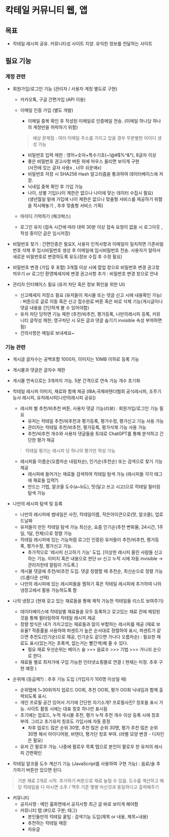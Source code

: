 # 칵테일 커뮤니티 웹, 앱  
## 목표 
- 칵테일 레시피 공유. 커뮤니티성 사이트 지양. 유익한 정보를 전달하는 사이트
## 필요 기능  
### 계정 관련
- 회원가입/로그인 기능 (관리자 / 사용자 계정 별도로 구현)   
	- 카카오톡, 구글 간편가입 (API 이용)
	- 이메일 인증 가입 (별도 개발)
		- 이메일 중복 확인 후 작성된 이메일로 인증메일 전송. (이메일 하나당 하나의 계정만을 허락하기 위함)
		> 예상 문제점 : 여러 이메일 주소를 가지고 있을 경우 무분별한 아이디 생성 가능

		- 비밀번호 입력 제한 : 영어+숫자+특수기호(~!@#$%^&*), 8글자 이상
		- 좋은 비밀번호 권고사항 버튼 위에 마우스 올리면 보이게 구현  
		(사전에 있는 글자 사용x , 너무 쉬운애x) 
		- 비밀번호 저장 시 SHA256 Hash 알고리즘을 통과하여 데이터베이스에 저장.
		- 닉네임 중복 확인 후 가입 가능
		- 나이, 성별 기입(나이 제한은 없으나 나이에 맞는 데이터 수집시 필요)  
		(생년월일 밑에 가입에 나이 제한은 없으나 맞춤형 서비스를 제공하기 위함을 적시해놓기 , 추후 맞춤형 서비스 기획)  
	- 아이디 기억하기 (체크박스)
	- 로그인 유지 (접속 시간에 따라 대략 30분 이상 접속 요청이 없을 시 로그아웃 , 작성 중이던 글은 임시저장)

- 비밀번호 찾기 : 간편인증은 필요X, 사용자 인적사항과 이메일이 일치하면 기존비밀번호 삭제 후 임시비밀번호 생성 후 이메일에 임시비밀번호 전송. 사용자가 알아서 새로운 비밀번호로 변경하도록 유도(정보 수집 후 수정 필요)

- 비밀번호 변경 (가입 후 포함) 3개월 이상 시에 팝업 창으로 비밀번호 변경 권고창 띄우기 or 로그인 환영메세지에 변경 권고사항 추가 : 비밀번호 변경 창으로 안내

- 관리자 인터페이스 필요 (유저 차단 혹은 정보 확인을 위한 UI)
	- 신고메세지 저장소 필요 (유저들이 게시물 또는 댓글 신고 시에 내용확인 가능) : 버튼으로 글로 이동 혹은 신고 접수완료 버튼 혹은 바로 삭제 기능(게시글이나 댓글 내용을 간단하게 볼 수 있어야함)
	- 유저 차단 당하면 기능 제한 (추천/비추천, 평가등록, 나만의레시피 등록, 커뮤니티 글작성 제한; 영구차단 시 모든 글과 댓글 숨기기 invisible 속성 부여하면 됨)
	- 건의사항은 메일로 보내세요~
### 기능 관련
- 게시글 글자수는 공백포함 1000자, 이미지는 10MB 이하로 등록 가능
- 게시물과 댓글은 글자수 제한
- 게시물 연속으로는 3개까지 가능. 5분 간격으로 연속 가능 개수 초기화
- 칵테일 레시피 이미지, 재료와 함께 제공 (IBA;국제바텐더협회 공식레시피, 조주기능사 레시피, 유저레시피[나만의레시피 공유])  
	- 레시피 별 추천/비추천 버튼, 사용자 댓글 기능(리뷰) : 회원가입/로그인 기능 필요  
		- 유저는 칵테일 추천/비추천과 평가등록, 평가수정, 평가신고 기능 사용 가능  
		- 관리자는 칵테일 추천/비추천, 평가등록, 평가삭제 기능 사용 가능  
		- 추천/비추천 개수와 사용자 댓글들을 토대로 ChatGPT를 통해 분석하고 간단한 평가 제공
	> 칵테일 평가는 레시피 당 하나의 평가만 작성 가능

	- 레시피들 이름순(오름차순 내림차순), 인기순(추천순) 또는 검색으로 찾기 기능 제공  
		- 레시피에 들어가는 재료들 검색하여 칵테일 탐색 가능 (레시피들 각각 태그에 재료들 입력?)  
		- 만드는 기법, 알코올 도수(a~b도), 맛(달고 쓰고 시고)으로 칵테일 필터링 탐색 가능  

- 나만의 레시피 탐색 및 등록  
	- 나만의 레시피에 썸네일은 사진, 칵테일이름, 작은아이콘으로(맛, 알코올), 업로드날짜
	- 유저들이 만든 칵테일 탐색 가능 최신순, 요즘 인기순(추천 변화율; 24시간, 1주일, 1달, 전체)으로 정렬 가능  
	- 칵테일 레시피에 있는 기능처럼 로그인 인증된 유저들이 추천/비추천, 평가등록, 평가수정, 평가신고 가능.  
		- 추가적으로 '레시피 신고하기 기능' 도입. [이상한 레시피 올린 사람들 신고하는 기능. 이미지 혹은 내용으로 판단 or 신고 누적 시에 자동 invisible -> 관리자한테 알림이 가도록.]  
	- 게시물 댓글에 추천/비추천 도입. 댓글 정렬할 때 추천순, 최신순으로 정렬 가능 (드롭다운 선택)
	- 나만의 레시피에 있는 레시피들을 찜하기 혹은 칵테일 레시피에 추가하여 나의 냉장고에서 활용 가능하도록 함  

- 나의 냉장고 (현재 갖고 있는 재료들을 통해 제작 가능한 칵테일들 리스트 보여주기)  
	- 데이터베이스에 칵테일별 재료들을 모두 등록하고 갖고있는 재료 칸에 체킹된 것을 통해 필터링하여 칵테일 레시피 제공  
	- 정렬 방식은 내가 가지고있는 재료들과 많이 부합하는 레시피를 제공 (재료 보유율? 적중률을 사용하여 퍼센트가 높은 순서대로 정렬하여 표시, 퍼센트가 같으면 추천도(인기순)으로 제공, 인기순도 같으면 가나다 오름차순) : 필요한 재료도 표시(있는거는 초록색, 없는거는 빨간색)해 줄 수 있다.
		- 필요 재료 우선순위는 베이스 술 >>> 음료수 >>> 기법 >>> 가니쉬 순으로 한다. 
	- 재료들 별로 최저가에 구입 가능한 인터넷쇼핑몰로 연결 ( 현재는 미정. 추후 구현 예정 )  

- 순위제 (등급제?) : 추후 기능 도입 (가입자가 100명 이상일 때)
	- 순위탭에 1~30위까지 업로드 OO회, 추천 OO회, 평가 OO회 닉네임과 함께 출력되도록 표시.
	- 개인 프로필 공간 있어서 거기에 간단한 자기소개? 프로필사진? 칭호들 표시 가능. 사이트 활동 시에는 대표 칭호 하나만 표시됨
	- 초기에는 업로드, 누적 게시물 추천, 평가 누적 추천 개수 이상 등록 시에 칭호 부여. 그리고 초기유저 칭호도 가입시에 자동 증정
		- 차후 업로드 많은 순위 30명, 추천 많은 순위 30명, 평가 추천 많은 순위 30명 해서 아이디어왕, 바텐더, 평가단 칭호 부여. (라벨 모양 변경 - 디자인은 필요)
	- 유저 간 팔로우 가능. 나중에 팔로우 목록 탭으로 본인이 팔로우 한 유저의 레시피 간편확인

- 칵테일 알코올 도수 계산기 기능 (JavaScript를 사용하여 구현 가능) : 음료/술 추가하기 버튼만 있으면 된다.
> 기본 재료 2개로 시작. 추가하기 버튼으로 재료 늘릴 수 있음. 도수를 계산하고 해당 칵테일을 다 마시면 소주 / 맥주 기준 몇병 마신것과 동일하다고 출력해주기

- 커뮤니티  
	- 공지사항 : 메인 홈화면에서 공지사항 최근 글 바로 보이게 해야함
	- 커뮤니티 탭 (#으로 구분; 태그)
		- 본인들만의 칵테일 꿀팁 : 검색기능 도입(제목 or 내용, 제목+내용)
		- 추천하는 칵테일 매장
		- 자유글
